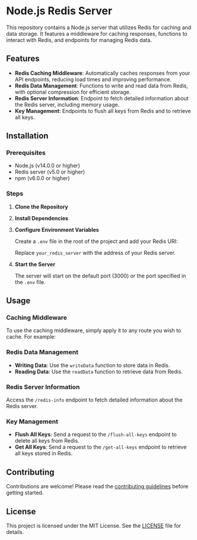# Node.js Redis Server

This repository contains a Node.js server that utilizes Redis for caching and data storage. It features a middleware for caching responses, functions to interact with Redis, and endpoints for managing Redis data.

## Features

- **Redis Caching Middleware**: Automatically caches responses from your API endpoints, reducing load times and improving performance.
- **Redis Data Management**: Functions to write and read data from Redis, with optional compression for efficient storage.
- **Redis Server Information**: Endpoint to fetch detailed information about the Redis server, including memory usage.
- **Key Management**: Endpoints to flush all keys from Redis and to retrieve all keys.

## Installation

### Prerequisites

- Node.js (v14.0.0 or higher)
- Redis server (v5.0 or higher)
- npm (v6.0.0 or higher)

### Steps

1. **Clone the Repository**


2. **Install Dependencies**


3. **Configure Environment Variables**

   Create a `.env` file in the root of the project and add your Redis URI:


   Replace `your_redis_server` with the address of your Redis server.

4. **Start the Server**

   The server will start on the default port (3000) or the port specified in the `.env` file.

## Usage

### Caching Middleware

To use the caching middleware, simply apply it to any route you wish to cache. For example:


### Redis Data Management

- **Writing Data**: Use the `writeData` function to store data in Redis.
- **Reading Data**: Use the `readData` function to retrieve data from Redis.

### Redis Server Information

Access the `/redis-info` endpoint to fetch detailed information about the Redis server.

### Key Management

- **Flush All Keys**: Send a request to the `/flush-all-keys` endpoint to delete all keys from Redis.
- **Get All Keys**: Send a request to the `/get-all-keys` endpoint to retrieve all keys stored in Redis.

## Contributing

Contributions are welcome! Please read the [contributing guidelines](CONTRIBUTING.md) before getting started.

## License

This project is licensed under the MIT License. See the [LICENSE](LICENSE) file for details.

